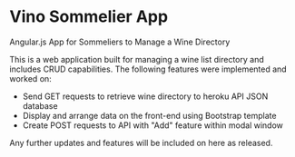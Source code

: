 # Vino Sommelier App
Angular.js App for Sommeliers to Manage a Wine Directory

This is a web application built for managing a wine list directory and includes CRUD capabilities. The following features were implemented and worked on:

* Send GET requests to retrieve wine directory to heroku API JSON database
* Display and arrange data on the front-end using Bootstrap template
* Create POST requests to API with "Add" feature within modal window

Any further updates and features will be included on here as released.
